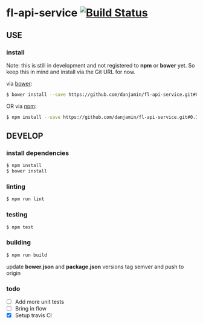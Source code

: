 # fl-api-service [![Build Status](https://travis-ci.org/danjamin/fl-api-service.svg)](https://travis-ci.org/danjamin/fl-api-service)

## USE

### install

Note: this is still in development and not registered to **npm** or **bower** yet.
      So keep this in mind and install via the Git URL for now.

via [bower](http://bower.io):

```sh
$ bower install --save https://github.com/danjamin/fl-api-service.git#0.1.2
```

OR via [npm](http://npmjs.com):

```sh
$ npm install --save https://github.com/danjamin/fl-api-service.git#0.1.2
```


## DEVELOP

### install dependencies

```sh
$ npm install
$ bower install
```

### linting

```sh
$ npm run lint
```

### testing

```sh
$ npm test
```

### building

```sh
$ npm run build
```

update **bower.json** and **package.json** versions
tag semver and push to origin

### todo

- [ ] Add more unit tests
- [ ] Bring in flow
- [x] Setup travis CI
